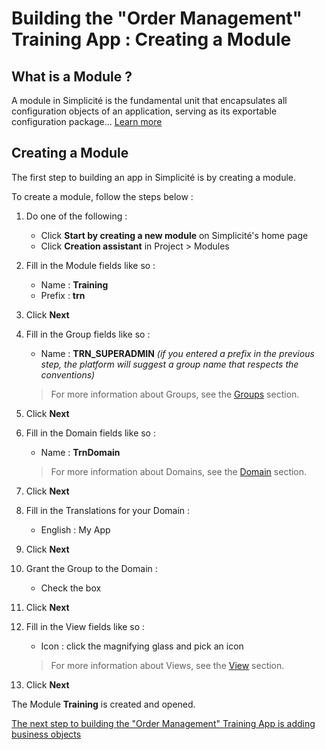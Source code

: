 # Building the "Order Management" Training App : Creating a Module

## What is a Module ?

A module in Simplicité is the fundamental unit that encapsulates all configuration objects of an application, serving as its exportable configuration package... [Learn more](/lesson/docs/core/objects/module)

## Creating a Module

The first step to building an app in Simplicité is by creating a module.  

To create a module, follow the steps below :

1. Do one of the following :
    - Click **Start by creating a new module** on Simplicité's home page
    - Click **Creation assistant** in Project > Modules
2. Fill in the Module fields like so :
    - Name : **Training**
    - Prefix : **trn**
3. Click **Next**
4. Fill in the Group fields like so :
    - Name : **TRN_SUPERADMIN** *(if you entered a prefix in the previous step, the platform will suggest a group name that respects the conventions)*  

    > For more information about Groups, see the [Groups](/lesson/docs/core/objects/group) section. 

5. Click **Next**
6. Fill in the Domain fields like so :
    - Name : **TrnDomain**
    > For more information about Domains, see the [Domain](/lesson/docs/core/objects/domain) section. 
7. Click **Next**
8. Fill in the Translations for your Domain :
    - English : My App
9. Click **Next**
10. Grant the Group to the Domain :
    - Check the box
11. Click **Next**
12. Fill in the View fields like so :
    - Icon : click the magnifying glass and pick an icon
    > For more information about Views, see the [View](/lesson/docs/core/objects/view) section.
13. Click **Next**

The Module **Training** is created and opened. 

[The next step to building the "Order Management" Training App is adding business objects](/lesson/tutorial/getting-started/object)
